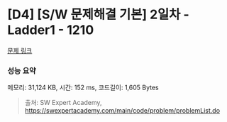 # [D4] [S/W 문제해결 기본] 2일차 - Ladder1 - 1210 

[문제 링크](https://swexpertacademy.com/main/code/problem/problemDetail.do?contestProbId=AV14ABYKADACFAYh) 

### 성능 요약

메모리: 31,124 KB, 시간: 152 ms, 코드길이: 1,605 Bytes



> 출처: SW Expert Academy, https://swexpertacademy.com/main/code/problem/problemList.do